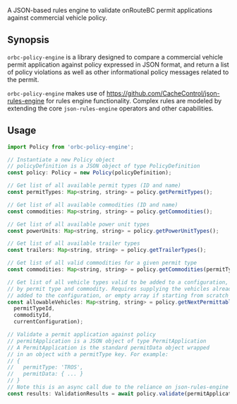 A JSON-based rules engine to validate onRouteBC permit applications against commercial vehicle policy.


## Synopsis
```orbc-policy-engine``` is a library designed to compare a commercial vehicle permit application against policy expressed in JSON format, and return a list of policy violations as well as other informational policy messages related to the permit.

```orbc-policy-engine``` makes use of https://github.com/CacheControl/json-rules-engine for rules engine functionality. Complex rules are modeled by extending the core ```json-rules-engine``` operators and other capabilities.

## Usage
```js
import Policy from 'orbc-policy-engine';

// Instantiate a new Policy object
// policyDefinition is a JSON object of type PolicyDefinition
const policy: Policy = new Policy(policyDefinition);

// Get list of all available permit types (ID and name)
const permitTypes: Map<string, string> = policy.getPermitTypes();

// Get list of all available commodities (ID and name)
const commodities: Map<string, string> = policy.getCommodities();

// Get list of all available power unit types
const powerUnits: Map<string, string> = policy.getPowerUnitTypes();

// Get list of all available trailer types
const trailers: Map<string, string> = policy.getTrailerTypes();

// Get list of all valid commodities for a given permit type
const commodities: Map<string, string> = policy.getCommodities(permitTypeId);

// Get list of all vehicle types valid to be added to a configuration,
// by permit type and commodity. Requires supplying the vehicles already
// added to the configuration, or empty array if starting from scratch
const allowableVehicles: Map<string, string> = policy.getNextPermittableVehicles(
  permitTypeId, 
  commodityId, 
  currentConfiguration);

// Validate a permit application against policy
// permitApplication is a JSON object of type PermitApplication
// A PermitApplication is the standard permitData object wrapped
// in an object with a permitType key. For example:
// {
//   permitType: 'TROS',
//   permitData: { ... }
// }
// Note this is an async call due to the reliance on json-rules-engine
const results: ValidationResults = await policy.validate(permitApplication);
```

